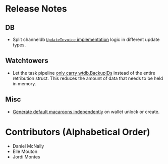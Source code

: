 # Release Notes

## DB

* Split channeldb [`UpdateInvoice`
  implementation](https://github.com/lightningnetwork/lnd/pull/7377) logic in 
  different update types.

## Watchtowers 

* Let the task pipeline [only carry 
  wtdb.BackupIDs](https://github.com/lightningnetwork/lnd/pull/7623) instead of 
  the entire retribution struct. This reduces the amount of data that needs to 
  be held in memory. 

## Misc

* [Generate default macaroons
independently](https://github.com/lightningnetwork/lnd/pull/7592) on wallet
unlock or create.

# Contributors (Alphabetical Order)

* Daniel McNally
* Elle Mouton
* Jordi Montes
